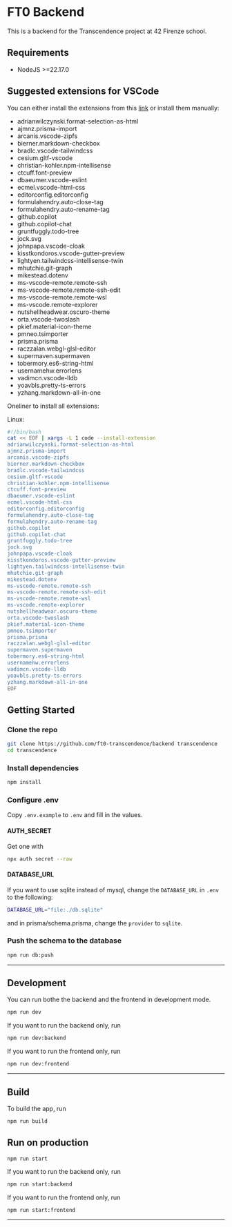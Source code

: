 # FT0 Backend

This is a backend for the Transcendence project at 42 Firenze school.

## Requirements

- NodeJS >=22.17.0

## Suggested extensions for VSCode

You can either install the extensions from this [link](https://vscode.dev/profile/github/14c11ec940c0fdffb7ef44ccdb4c087b) or install them manually:

- adrianwilczynski.format-selection-as-html
- ajmnz.prisma-import
- arcanis.vscode-zipfs
- bierner.markdown-checkbox
- bradlc.vscode-tailwindcss
- cesium.gltf-vscode
- christian-kohler.npm-intellisense
- ctcuff.font-preview
- dbaeumer.vscode-eslint
- ecmel.vscode-html-css
- editorconfig.editorconfig
- formulahendry.auto-close-tag
- formulahendry.auto-rename-tag
- github.copilot
- github.copilot-chat
- gruntfuggly.todo-tree
- jock.svg
- johnpapa.vscode-cloak
- kisstkondoros.vscode-gutter-preview
- lightyen.tailwindcss-intellisense-twin
- mhutchie.git-graph
- mikestead.dotenv
- ms-vscode-remote.remote-ssh
- ms-vscode-remote.remote-ssh-edit
- ms-vscode-remote.remote-wsl
- ms-vscode.remote-explorer
- nutshellheadwear.oscuro-theme
- orta.vscode-twoslash
- pkief.material-icon-theme
- pmneo.tsimporter
- prisma.prisma
- raczzalan.webgl-glsl-editor
- supermaven.supermaven
- tobermory.es6-string-html
- usernamehw.errorlens
- vadimcn.vscode-lldb
- yoavbls.pretty-ts-errors
- yzhang.markdown-all-in-one

Oneliner to install all extensions:

Linux:
```bash
#!/bin/bash
cat << EOF | xargs -L 1 code --install-extension
adrianwilczynski.format-selection-as-html
ajmnz.prisma-import
arcanis.vscode-zipfs
bierner.markdown-checkbox
bradlc.vscode-tailwindcss
cesium.gltf-vscode
christian-kohler.npm-intellisense
ctcuff.font-preview
dbaeumer.vscode-eslint
ecmel.vscode-html-css
editorconfig.editorconfig
formulahendry.auto-close-tag
formulahendry.auto-rename-tag
github.copilot
github.copilot-chat
gruntfuggly.todo-tree
jock.svg
johnpapa.vscode-cloak
kisstkondoros.vscode-gutter-preview
lightyen.tailwindcss-intellisense-twin
mhutchie.git-graph
mikestead.dotenv
ms-vscode-remote.remote-ssh
ms-vscode-remote.remote-ssh-edit
ms-vscode-remote.remote-wsl
ms-vscode.remote-explorer
nutshellheadwear.oscuro-theme
orta.vscode-twoslash
pkief.material-icon-theme
pmneo.tsimporter
prisma.prisma
raczzalan.webgl-glsl-editor
supermaven.supermaven
tobermory.es6-string-html
usernamehw.errorlens
vadimcn.vscode-lldb
yoavbls.pretty-ts-errors
yzhang.markdown-all-in-one
EOF
```

## Getting Started

### Clone the repo

```bash
git clone https://github.com/ft0-transcendence/backend transcendence
cd transcendence
```

### Install dependencies

```bash
npm install
```

### Configure .env

Copy `.env.example` to `.env` and fill in the values.

#### AUTH_SECRET

Get one with

```bash
npx auth secret --raw
```

#### DATABASE_URL

If you want to use sqlite instead of mysql, change the `DATABASE_URL` in `.env` to the following:

```bash
DATABASE_URL="file:./db.sqlite"
```

and in prisma/schema.prisma, change the `provider` to `sqlite`.

### Push the schema to the database

```bash
npm run db:push
```

---

## Development

You can run bothe the backend and the frontend in development mode.
```bash
npm run dev
```

If you want to run the backend only, run

```bash
npm run dev:backend
```

If you want to run the frontend only, run

```bash
npm run dev:frontend
```

---

## Build

To build the app, run

```bash
npm run build
```

## Run on production

```bash
npm run start
```


If you want to run the backend only, run

```bash
npm run start:backend
```

If you want to run the frontend only, run

```bash
npm run start:frontend
```

---


